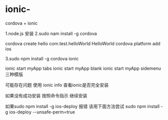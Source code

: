 # ionic-




cordova + ionic 

1.node.js 安装
2.sudo nam install -g cordova

cordova create hello com.test.helloWorld HelloWorld
cordova platform add ios

3.sudo npm install -g cordova ionic

ionic start myApp tabs
ionic start myApp blank
ionic start myApp sidemenu
三种模版

可能存在问题 
使用 ionic info 查看ionic是否完全安装

如果没有成功安装 按照命令指示 继续安装

如果sudo npm install -g ios-deploy 报错
该用下面方法尝试
sudo npm install -g ios-deploy --unsafe-perm=true
